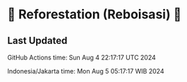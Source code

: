 
# 🌳 Reforestation (Reboisasi) 🌲

## Last Updated

GitHub Actions time: Sun Aug  4 22:17:17 UTC 2024

Indonesia/Jakarta time: Mon Aug  5 05:17:17 WIB 2024
